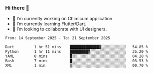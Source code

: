 ### Hi there 👋

<!--
**devcat37/devcat37** is a ✨ _special_ ✨ repository because its `README.md` (this file) appears on your GitHub profile.-->


- 🔭 I’m currently working on Chimicum application.
- 🌱 I’m currently learning Flutter/Dart.
- 👯 I’m looking to collaborate with UI designers.
<!-- - 🤔 I’m looking for help with ... -->

<!--START_SECTION:waka-->

```txt
From: 14 September 2025 - To: 21 September 2025

Dart         1 hr 51 mins    █████████████▓░░░░░░░░░░░   54.85 %
Python       1 hr 11 mins    ████████▓░░░░░░░░░░░░░░░░   35.20 %
YAML         8 mins          █░░░░░░░░░░░░░░░░░░░░░░░░   04.28 %
Bash         7 mins          █░░░░░░░░░░░░░░░░░░░░░░░░   03.53 %
XML          1 min           ▒░░░░░░░░░░░░░░░░░░░░░░░░   00.70 %
```

<!--END_SECTION:waka-->
